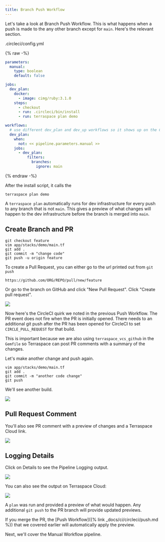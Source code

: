 ```yaml
---
title: Branch Push Workflow
---
```


Let's take a look at Branch Push Workflow.  This is what happens when a push is made to the any other branch except for `main`. Here's the relevant section.

.circleci/config.yml

{% raw -%}
```yaml
parameters:
  manual:
    type: boolean
    default: false

jobs:
  dev_plan:
    docker:
      - image: cimg/ruby:3.1.0
    steps:
      - checkout
      - run: .circleci/bin/install
      - run: terraspace plan demo

workflows:
  # use different dev_plan and dev_up workflows so it shows up on the CircleCI dashboard
  dev_plan:
    when:
      not: << pipeline.parameters.manual >>
    jobs:
      - dev_plan:
          filters:
            branches:
              ignore: main
```
{% endraw -%}

After the install script, it calls the

    terraspace plan demo

A `terraspace plan` automatically runs for dev infrastructure for every push to any branch that is not `main`. This gives a preview of what changes will happen to the dev infrastructure before the branch is merged into `main`.

## Create Branch and PR

    git checkout feature
    vim app/stacks/demo/main.tf
    git add .
    git commit -m "change code"
    git push -u origin feature

To create a Pull Request, you can either go to the url printed out from `git push`

    https://github.com/ORG/REPO/pull/new/feature

Or go to the branch on GitHub and click "New Pull Request". Click "Create pull request".

![](https://img.boltops.com/images/terraspace/cloud/ci/circleci/branch/open-pr.png)

Now here's the CircleCI quirk we noted in the previous Push Workflow. The PR event does not fire when the PR is initially opened. There needs to an additional git push after the PR has been opened for CircleCI to set `CIRCLE_PULL_REQUEST` for that build.

This is important because we are also using `terraspace_vcs_github` in the `Gemfile` so Terraspace can post PR comments with a summary of the changes.

Let's make another change and push again.

    vim app/stacks/demo/main.tf
    git add .
    git commit -m "another code change"
    git push

We'll see another build.

![](https://img.boltops.com/images/terraspace/cloud/ci/circleci/branch/build-started.png)

## Pull Request Comment

You'll also see  PR comment with a preview of changes and a Terraspace Cloud link.

![](https://img.boltops.com/images/terraspace/cloud/ci/circleci/branch/pr-comment.png)

## Logging Details

Click on Details to see the Pipeline Logging output.

![](https://img.boltops.com/images/terraspace/cloud/ci/circleci/branch/ci-results-output.png)

You can also see the output on Terraspace Cloud:

![](https://img.boltops.com/images/terraspace/cloud/ci/circleci/branch/logging-output.png)

A `plan` was run and provided a preview of what would happen. Any additional `git push` to the PR branch will provide updated previews.

If you merge the PR, the [Push Workflow]({% link _docs/ci/circleci/push.md %}) that we covered earlier will automatically apply the preview.

Next, we'll cover the Manual Workflow pipeline.
